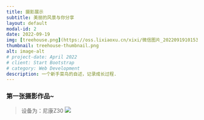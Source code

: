 ```yaml
---
title: 摄影展示
subtitle: 美丽的风景与你分享
layout: default
modal-id: 2
date: 2022-09-19
img: [treehouse.png](https://oss.lixiaoxu.cn/xixi/微信图片_20220919101530.jpg)
thumbnail: treehouse-thumbnail.png
alt: image-alt
# project-date: April 2022
# client: Start Bootstrap
# category: Web Development
description: 一个新手菜鸟的自述，记录成长过程.
---
```


### 第一张摄影作品~
> 设备为：尼康Z30
![](https://oss.lixiaoxu.cn/xixi/微信图片_20220919101530.jpg)
